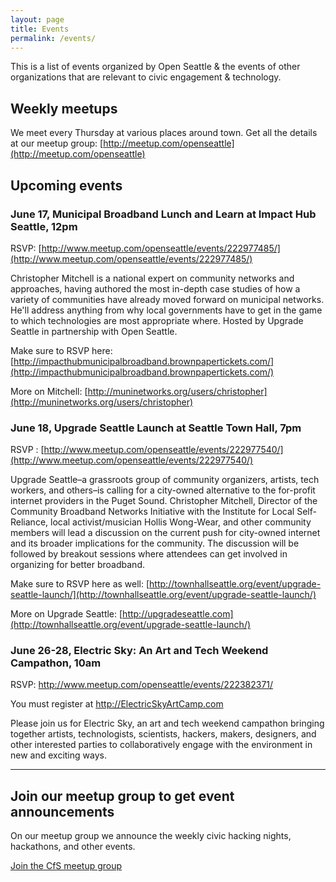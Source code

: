 ```yaml
---
layout: page
title: Events
permalink: /events/
---
```


This is a list of events organized by Open Seattle & the events of other organizations that are relevant to civic engagement & technology.

## Weekly meetups

We meet every Thursday at various places around town. Get all the details at our meetup group: [http://meetup.com/openseattle](http://meetup.com/openseattle)

## Upcoming events

### June 17, Municipal Broadband Lunch and Learn at Impact Hub Seattle, 12pm

RSVP:  [http://www.meetup.com/openseattle/events/222977485/](http://www.meetup.com/openseattle/events/222977485/)

Christopher Mitchell is a national expert on community networks and approaches, having authored the most in-depth case studies of how a variety of communities have already moved forward on municipal networks. He'll address anything from why local governments have to get in the game to which technologies are most appropriate where. Hosted by Upgrade Seattle in partnership with Open Seattle.

Make sure to RSVP here: [http://impacthubmunicipalbroadband.brownpapertickets.com/](http://impacthubmunicipalbroadband.brownpapertickets.com/)

More on Mitchell: [http://muninetworks.org/users/christopher](http://muninetworks.org/users/christopher)

### June 18,  Upgrade Seattle Launch  at Seattle Town Hall, 7pm

RSVP : [http://www.meetup.com/openseattle/events/222977540/](http://www.meetup.com/openseattle/events/222977540/)

Upgrade Seattle–a grassroots group of community organizers, artists, tech workers, and others–is calling for a city-owned alternative to the for-profit internet providers in the Puget Sound. Christopher Mitchell, Director of the Community Broadband Networks Initiative with the Institute for Local Self-Reliance, local activist/musician Hollis Wong-Wear, and other community members will lead a discussion on the current push for city-owned internet and its broader implications for the community. The discussion will be followed by breakout sessions where attendees can get involved in organizing for better broadband.

Make sure to RSVP here as well: [http://townhallseattle.org/event/upgrade-seattle-launch/](http://townhallseattle.org/event/upgrade-seattle-launch/)

More on Upgrade Seattle: [http://upgradeseattle.com](http://townhallseattle.org/event/upgrade-seattle-launch/)

### June 26-28, Electric Sky: An Art and Tech Weekend Campathon, 10am

RSVP: http://www.meetup.com/openseattle/events/222382371/

You must register at http://ElectricSkyArtCamp.com

Please join us for Electric Sky, an art and tech weekend campathon bringing together artists, technologists, scientists, hackers, makers, designers, and other interested parties to collaboratively engage with the environment in new and exciting ways.


---



<h2>Join our meetup group to get event announcements</h2>
<p>On our meetup group we announce the weekly civic hacking nights, hackathons, and other events.</p>
<p><a href="http://meetup.com/openseattle" class="button" target="_blank">Join the CfS meetup group</a></p>
